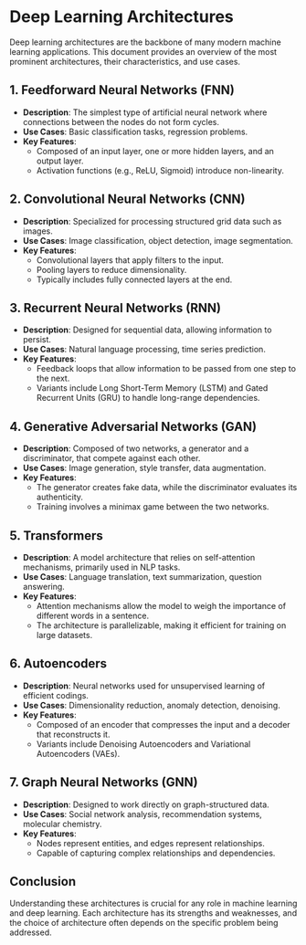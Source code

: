 # Deep Learning Architectures

Deep learning architectures are the backbone of many modern machine learning applications. This document provides an overview of the most prominent architectures, their characteristics, and use cases.

## 1. Feedforward Neural Networks (FNN)

- **Description**: The simplest type of artificial neural network where connections between the nodes do not form cycles.
- **Use Cases**: Basic classification tasks, regression problems.
- **Key Features**:
  - Composed of an input layer, one or more hidden layers, and an output layer.
  - Activation functions (e.g., ReLU, Sigmoid) introduce non-linearity.

## 2. Convolutional Neural Networks (CNN)

- **Description**: Specialized for processing structured grid data such as images.
- **Use Cases**: Image classification, object detection, image segmentation.
- **Key Features**:
  - Convolutional layers that apply filters to the input.
  - Pooling layers to reduce dimensionality.
  - Typically includes fully connected layers at the end.

## 3. Recurrent Neural Networks (RNN)

- **Description**: Designed for sequential data, allowing information to persist.
- **Use Cases**: Natural language processing, time series prediction.
- **Key Features**:
  - Feedback loops that allow information to be passed from one step to the next.
  - Variants include Long Short-Term Memory (LSTM) and Gated Recurrent Units (GRU) to handle long-range dependencies.

## 4. Generative Adversarial Networks (GAN)

- **Description**: Composed of two networks, a generator and a discriminator, that compete against each other.
- **Use Cases**: Image generation, style transfer, data augmentation.
- **Key Features**:
  - The generator creates fake data, while the discriminator evaluates its authenticity.
  - Training involves a minimax game between the two networks.

## 5. Transformers

- **Description**: A model architecture that relies on self-attention mechanisms, primarily used in NLP tasks.
- **Use Cases**: Language translation, text summarization, question answering.
- **Key Features**:
  - Attention mechanisms allow the model to weigh the importance of different words in a sentence.
  - The architecture is parallelizable, making it efficient for training on large datasets.

## 6. Autoencoders

- **Description**: Neural networks used for unsupervised learning of efficient codings.
- **Use Cases**: Dimensionality reduction, anomaly detection, denoising.
- **Key Features**:
  - Composed of an encoder that compresses the input and a decoder that reconstructs it.
  - Variants include Denoising Autoencoders and Variational Autoencoders (VAEs).

## 7. Graph Neural Networks (GNN)

- **Description**: Designed to work directly on graph-structured data.
- **Use Cases**: Social network analysis, recommendation systems, molecular chemistry.
- **Key Features**:
  - Nodes represent entities, and edges represent relationships.
  - Capable of capturing complex relationships and dependencies.

## Conclusion

Understanding these architectures is crucial for any role in machine learning and deep learning. Each architecture has its strengths and weaknesses, and the choice of architecture often depends on the specific problem being addressed.